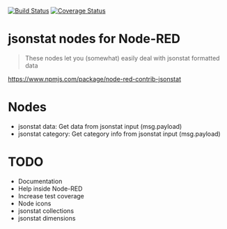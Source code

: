[![Build Status](https://travis-ci.com/eithe/node-red-contrib-jsonstat.svg?branch=master)](https://travis-ci.com/eithe/node-red-contrib-jsonstat) 
[![Coverage Status](https://coveralls.io/repos/github/eithe/node-red-contrib-jsonstat/badge.svg?branch=master)](https://coveralls.io/github/eithe/node-red-contrib-jsonstat?branch=master)

# jsonstat nodes for Node-RED

> These nodes let you (somewhat) easily deal with jsonstat formatted data

https://www.npmjs.com/package/node-red-contrib-jsonstat

# Nodes

- jsonstat data: Get data from jsonstat input (msg.payload)
- jsonstat category: Get category info from jsonstat input (msg.payload)

# TODO

- Documentation
- Help inside Node-RED
- Increase test coverage
- Node icons
- jsonstat collections
- jsonstat dimensions
